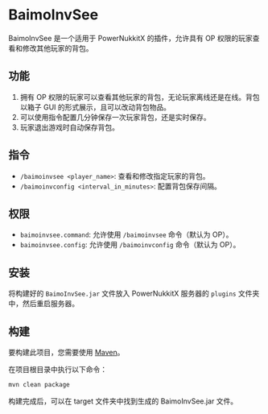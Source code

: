 # BaimoInvSee

BaimoInvSee 是一个适用于 PowerNukkitX 的插件，允许具有 OP 权限的玩家查看和修改其他玩家的背包。

## 功能

1. 拥有 OP 权限的玩家可以查看其他玩家的背包，无论玩家离线还是在线。背包以箱子 GUI 的形式展示，且可以改动背包物品。
2. 可以使用指令配置几分钟保存一次玩家背包，还是实时保存。
3. 玩家退出游戏时自动保存背包。

## 指令

* `/baimoinvsee <player_name>`: 查看和修改指定玩家的背包。
* `/baimoinvconfig <interval_in_minutes>`: 配置背包保存间隔。

## 权限

* `baimoinvsee.command`: 允许使用 `/baimoinvsee` 命令（默认为 OP）。
* `baimoinvsee.config`: 允许使用 `/baimoinvconfig` 命令（默认为 OP）。

## 安装

将构建好的 `BaimoInvSee.jar` 文件放入 PowerNukkitX 服务器的 `plugins` 文件夹中，然后重启服务器。

## 构建

要构建此项目，您需要使用 [Maven](https://maven.apache.org/)。

在项目根目录中执行以下命令：

```bash
mvn clean package
```
构建完成后，可以在 target 文件夹中找到生成的 BaimoInvSee.jar 文件。